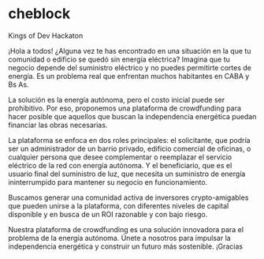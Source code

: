 # cheblock
Kings of Dev Hackaton

¡Hola a todos! ¿Alguna vez te has encontrado en una situación en la que tu comunidad o 
edificio se quedó sin energía eléctrica? Imagina que tu negocio depende del suministro 
eléctrico y no puedes permitirte cortes de energía. Es un problema real que enfrentan 
muchos habitantes en CABA y Bs As.

La solución es la energía autónoma, pero el costo inicial puede ser prohibitivo. Por eso, 
proponemos una plataforma de crowdfunding para hacer posible que aquellos que buscan la 
independencia energética puedan financiar las obras necesarias.

La plataforma se enfoca en dos roles principales: el solicitante, que podría ser un 
administrador de un barrio privado, edificio comercial de oficinas, o cualquier persona
que desee complementar o reemplazar el servicio eléctrico de la red con energía autónoma. 
Y el beneficiario, que es el usuario final del suministro de luz, que necesita un suministro
de energía ininterrumpido para mantener su negocio en funcionamiento.

Buscamos generar una comunidad activa de inversores crypto-amigables que pueden unirse a 
la plataforma, con diferentes niveles de capital disponible y en busca de un ROI razonable
y con bajo riesgo.

Nuestra plataforma de crowdfunding es una solución innovadora para el problema de la energía
autónoma. Únete a nosotros para impulsar la independencia energética y construir un futuro 
más sostenible. ¡Gracias
